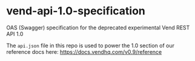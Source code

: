 # vend-api-1.0-specification

OAS (Swagger) specification for the deprecated experimental Vend REST API 1.0

The `api.json` file in this repo is used to power the 1.0 section of our reference docs here:
https://docs.vendhq.com/v0.9/reference
